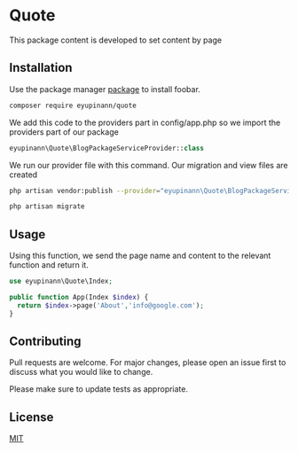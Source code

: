 # Quote

This package content is developed to set content by page

## Installation

Use the package manager [package](https://packagist.org/packages/eyupinann/quote) to install foobar.

```bash
composer require eyupinann/quote
```
We add this code to the providers part in config/app.php so we import the providers part of our package
```php
eyupinann\Quote\BlogPackageServiceProvider::class
```
We run our provider file with this command. Our migration and view files are created
```bash
php artisan vendor:publish --provider="eyupinann\Quote\BlogPackageServiceProvider" --tag="page"
```
```bash
php artisan migrate
```
## Usage
Using this function, we send the page name and content to the relevant function and return it.

```php
use eyupinann\Quote\Index;

public function App(Index $index) {
  return $index->page('About','info@google.com');
}
```

## Contributing
Pull requests are welcome. For major changes, please open an issue first to discuss what you would like to change.

Please make sure to update tests as appropriate.

## License
[MIT](https://choosealicense.com/licenses/mit/)
